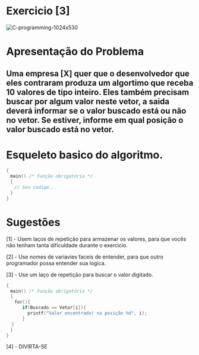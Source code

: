 # Exercicio [3]

![C-programming-1024x530](https://user-images.githubusercontent.com/68473916/226371932-ed4684f7-fded-4170-802b-20a3271421c2.png)

# Apresentação do Problema

<h2> Uma empresa [X] quer que o desenvolvedor que eles contraram produza um algortimo que receba 10 valores de tipo inteiro. Eles também precisam buscar por algum valor neste vetor, a saida deverá informar se o valor buscado está ou não no vetor. Se estiver, informe em qual posição o valor buscado está no vetor.<br> </h2>

# Esqueleto basico do algoritmo.

```c++
{
ㅤmain() /* função obrigatória */
ㅤ{
ㅤㅤ// Seu codigo...
ㅤ}
}
```

# Sugestões

[1] - Usem laços de repetição para armazenar os valores, para que vocês não tenham tanta dificuldade durante o exercicio. <br>

[2] - Use nomes de variavies faceis de entender, para que outro programador possa entender sua logica. <br>

[3] - Use um laço de repetição para buscar o valor digitado. <br>

```c++
{
ㅤmain() /* função obrigatória */
ㅤ{
ㅤㅤfor(){
      if(Buscado == Vetor[i]){
        printf("Valor encontrado! na posição %d", i);
      }
  }
ㅤ}
}
```

[4] - DIVIRTA-SE <br>
